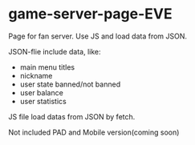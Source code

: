 # game-server-page-EVE

Page for fan server.
Use JS and load data from JSON.

JSON-flie include data, like:

 - main menu titles
 - nickname
 - user state banned/not banned
 - user balance
 - user statistics
 
 JS file load datas from JSON by fetch.

Not included PAD and Mobile version(coming soon)
